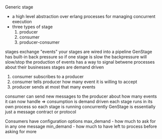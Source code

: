 
Generic stage

* a high level abstraction over erlang processes for managing concurrent execution
* three types of stage
    1. producer
    1. consumer
    1. producer-consumer

stages exchange "events"
your stages are wired into a pipeline
GenStage has built-in back pressure
    so if one stage is slow the backpressure will slow/stop the production of events
    has a way to signal betwene processes about their businesses
stages are demand driven

1. consumer subscribes to a producer
2. consumer tells producer how many event it is willing to accept
3. producer sends at most that many events

consumer can send new messages to the producer about how many events it can now handle => consumption is demand driven
each stage runs in its own process so each stage is running concurrently
GenStage is essentially just a message contract or protocol

Consumers have configuration options
    max_demand - how much to ask for in any one message
    min_demand - how much to have left to process before asking for more
